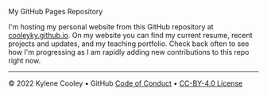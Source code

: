 My GitHub Pages Repository

I'm hosting my personal website from this GitHub repository at [cooleyky.github.io](cooleyky.github.io). On my website you can find my current resume, recent projects and updates, and my teaching portfolio. Check back often to see how I'm progressing as I am rapidly adding new contributions to this repo right now.

---

&copy; 2022 Kylene Cooley &bull; GitHub [Code of Conduct](https://www.contributor-covenant.org/version/2/1/code_of_conduct/code_of_conduct.md) &bull; [CC-BY-4.0 License](https://creativecommons.org/licenses/by/4.0/legalcode)
